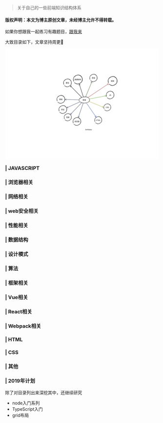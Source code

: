 > 关于自己的一些前端知识结构体系

#### 版权声明：本文为博主原创文章，未经博主允许不得转载。

如果你想跟我一起练习有趣题目，[跟我来](https://github.com/Amfishers/awesome-frontend)

大致目录如下，文章坚持周更💪

<img align="center" src='./KnowledgeLinkList.jpg' />

### |  JAVASCRIPT
### |  浏览器相关
### |  网络相关
### |  web安全相关
### |  性能相关
### |  数据结构
### |  设计模式
### |  算法


### |  框架相关
### |  Vue相关
### |  React相关
### |  Webpack相关

### |  HTML
### |  CSS
### |  其他

### |  2019年计划

除了对目录列出来深挖其中，还继续研究

- node入门系列
- TypeScript入门
- grid布局

